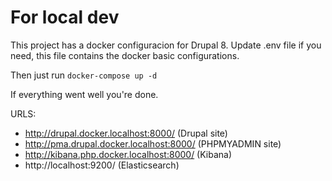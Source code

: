 # For local dev

This project has a docker configuracion for Drupal 8.
Update .env file if you need, this file contains the docker basic configurations.

Then just run `docker-compose up -d`

If everything went well you're done.

URLS:
- http://drupal.docker.localhost:8000/ (Drupal site)
- http://pma.drupal.docker.localhost:8000/ (PHPMYADMIN site)
- http://kibana.php.docker.localhost:8000/ (Kibana)
- http://localhost:9200/ (Elasticsearch)